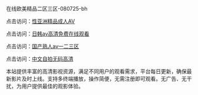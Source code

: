 在线欧美精品二区三区-080725-bh

点击访问：<a href="https://heiliaoxqkkct.pages.dev">性亚洲精品成人AV</a>

点击访问：<a href="https://heiliaoxwd5i8.pages.dev">日韩av高清免费在线观看</a>

点击访问：<a href="https://bered.pages.dev/">国产熟人av一二三区</a>

点击访问：<a href="https://rtj-3zo.pages.dev/">中文自拍无码高清</a>


本站提供丰富的高清影视资源，满足不同用户的观看需求，平台每日更新，确保最新影片及时上线。支持多终端播放，操作简便，无需注册即可观看。无广告、无干扰，为用户提供最佳的观影体验。

<span style="display:none;">[Canonical link](https://github.com/vivian20250708/viv10 ）</span>
